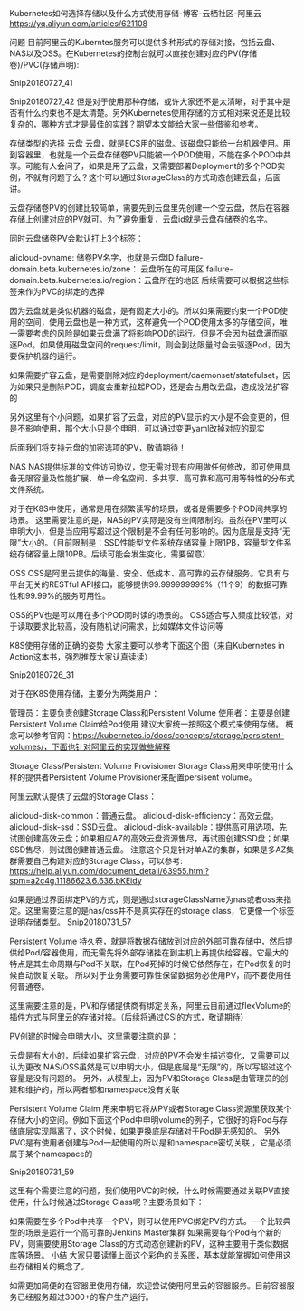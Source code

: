 Kubernetes如何选择存储以及什么方式使用存储-博客-云栖社区-阿里云 https://yq.aliyun.com/articles/621108

问题
目前阿里云的Kuberntes服务可以提供多种形式的存储对接，包括云盘、NAS以及OSS。在Kubernetes的控制台就可以直接创建对应的PV(存储卷)/PVC(存储声明):

Snip20180727_41

Snip20180727_42
但是对于使用那种存储，或许大家还不是太清晰，对于其中是否有什么约束也不是太清楚。另外Kubernetes使用存储的方式相对来说还是比较复杂的，哪种方式才是最佳的实践？期望本文能给大家一些借鉴和参考。

存储类型的选择
云盘
云盘，就是ECS用的磁盘。该磁盘只能给一台机器使用。用到容器里，也就是一个云盘存储卷PV只能被一个POD使用，不能在多个POD中共享。可能有人会问了，如果是用了云盘，又需要部署Deployment的多个POD实例，不就有问题了么？这个可以通过StorageClass的方式动态创建云盘，后面讲。

云盘存储卷PV的创建比较简单，需要先到云盘里先创建一个空云盘，然后在容器存储上创建对应的PV就可。为了避免重复，云盘id就是云盘存储卷的名字。

同时云盘储卷PV会默认打上3个标签：

alicloud-pvname: 储卷PV名字，也就是云盘ID
failure-domain.beta.kubernetes.io/zone： 云盘所在的可用区
failure-domain.beta.kubernetes.io/region：云盘所在的地区
后续需要可以根据这些标签来作为PVC的绑定的选择

因为云盘就是类似机器的磁盘，是有固定大小的。所以如果需要约束一个POD使用的空间，使用云盘也是一种方式，这样避免一个POD使用太多的存储空间，唯一需要考虑的风险是如果云盘满了将影响POD的运行。但是不会因为磁盘满而驱逐Pod。如果使用磁盘空间的request/limit，则会到达限量时会去驱逐Pod，因为要保护机器的运行。

如果需要扩容云盘，是需要删除对应的deployment/daemonset/statefulset，因为如果只是删除POD，调度会重新拉起POD，还是会占用改云盘，造成没法扩容的

另外这里有个小问题，如果扩容了云盘，对应的PV显示的大小是不会变更的，但是不影响使用，那个大小只是个申明，可以通过变更yaml改掉对应的现实

后面我们将支持云盘的加密选项的PV，敬请期待！

NAS
NAS提供标准的文件访问协议，您无需对现有应用做任何修改，即可使用具备无限容量及性能扩展、单一命名空间、多共享、高可靠和高可用等特性的分布式文件系统。

对于在K8S中使用，通常是用在频繁读写的场景，或者是需要多个POD间共享的场景。
这里需要注意的是，NAS的PV实际是没有空间限制的。虽然在PV里可以申明大小，但是当应用写超过这个限制是不会有任何影响的。因为底层是支持“无限”大小的。（目前限制是：SSD性能型文件系统存储容量上限1PB，容量型文件系统存储容量上限10PB。后续可能会发生变化，需要留意）

OSS
OSS是阿里云提供的海量、安全、低成本、高可靠的云存储服务。它具有与平台无关的RESTful API接口，能够提供99.999999999%（11个9）的数据可靠性和99.99%的服务可用性。

OSS的PV也是可以用在多个POD同时读的场景的。
OSS适合写入频度比较低，对于读取要求比较高，没有随机访问需求，比如媒体文件访问等

K8S使用存储的正确的姿势
大家主要可以参考下面这个图（来自Kubernetes in Action这本书，强烈推荐大家认真读读）

Snip20180726_31

对于在K8S使用存储，主要分为两类用户：

管理员：主要负责创建Storage Class和Persistent Volume
使用者：主要是创建Persistent Volume Claim给Pod使用
建议大家统一按照这个模式来使用存储。
概念可以参考官网：https://kubernetes.io/docs/concepts/storage/persistent-volumes/，下面也针对阿里云的实现做些解释

Storage Class/Persistent Volume Provisioner
Storage Class用来申明使用什么样的提供者Persistent Volume Provisioner来配置persisent volume。

阿里云默认提供了云盘的Storage Class：

alicloud-disk-common：普通云盘。
alicloud-disk-efficiency：高效云盘。
alicloud-disk-ssd：SSD云盘。
alicloud-disk-available：提供高可用选项，先试图创建高效云盘；如果相应AZ的高效云盘资源售尽，再试图创建SSD盘；如果SSD售尽，则试图创建普通云盘。
注意这个只是针对单AZ的集群，如果是多AZ集群需要自己构建对应的Storage Class，可以参考: https://help.aliyun.com/document_detail/63955.html?spm=a2c4g.11186623.6.636.bKEidy

如果是通过界面绑定PV的方式，则是通过storageClassName为nas或者oss来指定。这里需要注意的是nas/oss并不是真实存在的storage class，它更像一个标签说明存储类型。
Snip20180731_57

Persistent Volume
持久卷，就是将数据存储放到对应的外部可靠存储中，然后提供给Pod/容器使用，而无需先将外部存储挂在到主机上再提供给容器。它最大的特点是其生命周期与Pod不关联，在Pod死掉的时候它依然存在，在Pod恢复的时候自动恢复关联。
所以对于业务需要可靠性保留数据务必使用PV，而不要使用任何普通卷。

这里需要注意的是，PV和存储提供商有绑定关系，阿里云目前通过flexVolume的插件方式与阿里云的存储对接。（后续将通过CSI的方式，敬请期待）

PV创建的时候会申明大小，这里需要注意的是：

云盘是有大小的，后续如果扩容云盘，对应的PV不会发生描述变化，又需要可以认为更改
NAS/OSS虽然是可以申明大小，但是底层是“无限”的，所以写超过这个容量是没有问题的。
另外，从模型上，因为PV和Storage Class是由管理员的创建和维护的，所以两者都和namespace没有关联

Persistent Volume Claim
用来申明它将从PV或者Storage Class资源里获取某个存储大小的空间。例如下面这个Pod中申明volume的例子，它很好的将Pod与存储底层实现隔离了，这个时候，如果更换底层存储对于Pod是无感知的。 
另外PVC是有使用者创建与Pod一起使用的所以是和namespace密切关联
，它是必须属于某个namespace的

Snip20180731_59

这里有个需要注意的问题，我们使用PVC的时候，什么时候需要通过关联PV直接使用，什么时候通过Storage Class呢？主要场景如下：

如果需要在多个Pod中共享一个PV，则可以使用PVC绑定PV的方式。一个比较典型的场景是运行一个高可靠的Jenkins Master集群
如果需要每个Pod有个新的PV，则需要使用Storage Class的方式动态创建新的PV，这种主要用于类似数据库等场景。
小结
大家只要读懂上面这个彩色的关系图，基本就能掌握如何使用这些存储相关的概念了。

如需更加简便的在容器里使用存储，欢迎尝试使用阿里云的容器服务。目前容器服务已经服务超过3000+的客户生产运行。